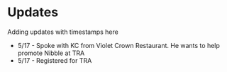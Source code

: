 # Updates
Adding updates with timestamps here

* 5/17 - Spoke with KC from Violet Crown Restaurant. He wants to help promote Nibble at TRA
* 5/17 - Registered for TRA

